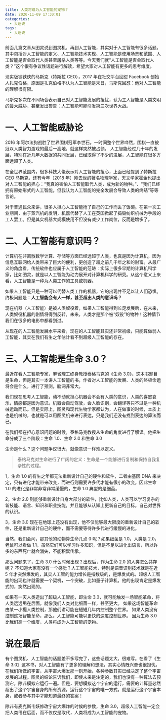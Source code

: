 ```yaml
---
title: 人类将成为人工智能的宠物？
date: 2020-11-09 17:30:01
categories:
  - 大话说
tags:
  - 大话说
---
```


前面几篇文章从图灵说到图灵机，再到人工智能，其实对于人工智能有很多话题。其中包括对人工智能的定义、人工智能技术实现、人工智能是使用场景和范围、人工智能是否会取代人类甚至屠杀人类等等。今天我们就“人工智能是否会取代人类？”这个很有争议性话题进行解读，希望大家对人工智能有更多的思考维度。

现实版钢铁侠的马斯克（特斯拉 CEO），2017 年在社交平台回怼 Facebook 创始人扎克伯格，原因是扎克伯格不认为人工智能是末日，马斯克回怼：他对人工智能的理解很有限。

马斯克多次在不同场合表示自己对人工智能发展的担忧，认为工人智能是人类文明的最大威胁，甚至发出警告：人工智能可能引发第三次世界大战。

# 一、人工智能威胁论

2016 年阿尔法狗战胜了世界围棋冠军李世石，一时间整个世界哗然，围棋一直被冠以人类智力游戏的最后一高地，就这样突然被占领。 人工智能经过几十年的发展，特别在近几年大数据的共同发展，已经取得了不少的进展，人工智能在很多方面远超了人类。

在全世界范围内，很多科技大佬表示对人工智能的担心，上面已经提到了特斯拉 CEO 马斯克，还有今年（2018 年）刚去世的著名物理学家，天文学家霍金也提出对人工智能的担心：“我真的害怕人工智能取代人类，成为新的物种。”、“我们已经拥有原始形式的人工智能，但我认为人工智能的完全发展会导致人类的终结”等等言论。

对于普通民众来讲，很多人担心人工智能抢了自己的工作而丢了饭碗。在第一次工业期间，由于蒸汽机的发明，机器代替了人工在英国掀起了捣毁纺织机械为手段的工人罢工。但是其实机器大规模使用不但没有减少工作岗位，反而是增多了。

# 二、人工智能有意识吗？

计算机在非离散数学计算、存储等方面已经远超于人类，也真是因为计算机，因为信息互联网给人类带来了巨大的便利，更创造了超之前几千年之和的财富。从最广义的角度看，传统软件也应属于人工智能的范畴：实际上很多早期的计算机科学家，比如图灵，就是以人工智能为动力展开对计算机科学的研究。从这个意义上来看，人工智能是一种为人类工作的工具或机器。

如果人工智能只是一种可以代替人类工作的机器，它的出现并不足以让人们恐惧。 终极问题是：**人工智能会有人一样，甚至超出人类的意识吗？**

现在机器（人工智能）是被人类奴役着，如果人工智能得到长足发展后，在未来，人类奴役机器的剧情将得到反转，未来，人类才是那个被“奴役”的物种！这种情节我们在很多的电影中都看到过。

从现在的人工智能发展水平来看，现在的人工智能其实还非常初级，只能算做弱人工智能，其实在我们有生之年估计看不到超级人工智能的存在。

# 三、人工智能是生命 3.0？

最近在看人工智能专家，麻省理工终身教授泰格马克的《生命 3.0》，这本书题目是生命，但是其实一本讲人工智能的书，作者对人工智能的发展、人类的终极命运将会是什么，进行了预测，脑洞非常大。

我们现在思考人工智能，动不动就担心机器会不会有人类的意识，人类的喜怒哀乐，情感都是因为意识。机器会自动驾驶，会人脸识别，会翻译等只不过是一种机械运动而已。但是实际上，图灵和现代生物学家都认为，人在做事的时候，本质上也是机械的，也就是可以用图灵机来进行表达，只是我们还没有找到表达的算法而已。

在我们都在担心意识问题的时候，泰格马克教授从生命的角度进行了解读。他把生命分成了三个阶段：生命 1.0、生命 2.0 和生命 3.0

生命是什么？这个问题争议很大，就像意识一样难以定义。

> 泰格马克对生命进行了广阔的定义：生命是一个能够进行复制和保持自我复杂性的过程。

1，生命 1.0 的有生之年都无法重新设计自己的硬件和软件，二者由基因 DNA 来决定，只有进化才能带来改变，而进行则需要许多代才能有很小的改变，因此生命 1.0 的进化是非常非常非常缓慢的，生命 1.0 典型的是细菌。

2，生命 2.0 则能够重新设计自身大部分的软件，比如人类，人类可以学习复杂的新技能、语言、知识和职业技能，并且能够从认知上更新自己的目标，自己对世界的认识。

3，生命 3.0 现在在地球上还没有出现，他不仅能够最大限度的重新设计自己的软件，还是重新设计自己的硬件，而不需要等待许多代进行缓慢的进化。

当然，我们会问，那其他的动物算生命几点 0 呢？如果细菌是 1.0，人类是 2.0，老鼠可以看做 1.1，虽然它们可以学习许多知识，但是不足以进化出语言，所以许多的东西死亡就会消失，不能积累传承。

那么问题来了，生命 3.0 什么时候出现？出现后，作为生命 2.0 的人类怎么共存呢？ 不知道大家有没有一个感觉？人工智能技术，特别是语音识别技术就是在近 5 年才突然爆发的，其实人工智的能力增长是指数级的，是爆发式的。超级人工智能的出现也许就需要一个契机，一个突破，比如量子计算机，他的出现肯定是爆发式的，突然出现的。

如果有一天人类造出了超级人工智能，即生命 3.0，就可能触发一场智能革命，将人类远远甩在后面，就像我们人类对比细菌一样，甚至更大。 如果这场智能革命由某一小撮人类控制，那他们讲可能在短短几年内控制整个世界。 如果人类没有控制这场智能革命，那么，人工智能可能以更快的速度控制世界。 因为生命 3.0 比我们高一个维度，人类将成为人工智能的宠物。

# 说在最后

有个图灵机、人工智能的话题差不多写完了，这些话题太大，很难写。在看了《生命 3.0》这本书，对人工智能有了更多的理解和想法，其实心情既兴奋也很担忧。在我们所做的宇宙，从宇宙大爆发那一刻开始，各种参数其实已经决定了整个宇宙发展的过程。图灵的结论告诉我们，即使未来是注定的，我们也没有一种算法去预测它，除非模拟它运行一遍。但是，要想模拟这个宇宙的运行，需要的计算量必然超出了这个宇宙自身的所有资源。运行这个宇宙的唯一方式，就是运行这个宇宙本身，或者参与其中才能知道最终的答案！

除非有麦克斯韦妖修改宇宙大爆炸的时候的参数，生命 3.0，超级人工智能一定会把人类甩在后面，而不仅仅是取代，人类将成为人工智能的宠物。
